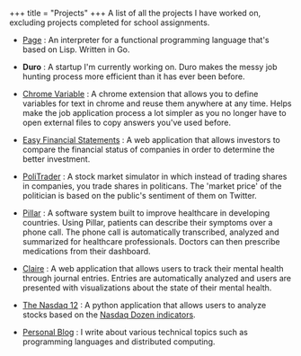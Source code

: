 +++
title = "Projects"
+++
A list of all the projects I have worked on, excluding projects completed for school assignments.

- [Page](https://github.com/shafinsiddique/page) : An interpreter for a functional programming language that's based on Lisp. Written in Go.

- **Duro** : A startup I'm currently working on. Duro makes the messy job hunting process more efficient than it has ever been before.

- [Chrome Variable](https://chrome.google.com/webstore/detail/chrome-variable/eiepnmajeaiikmnepmkiejihnbfndekg) : A chrome extension that allows you to define variables for text in chrome and reuse them anywhere at any time. Helps make the job application process a lot simpler as you no longer have to open external files to copy answers you've used before.

- [Easy Financial Statements](https://github.com/shafinsiddique/EasyFinancialStatements) : A web application that allows investors to compare the financial status of companies in order to determine the better investment.  

- [PoliTrader](https://github.com/shafinsiddique/PoliTrader-Flask) : A stock market simulator in which instead of trading shares in companies, you trade shares in politicans. The 'market price' of the politician is based on the public's sentiment of them on Twitter.

- [Pillar](https://github.com/shafinsiddique/pillar) : A software system built to improve healthcare in developing countries. Using Pillar, patients can describe their symptoms over a phone call. The phone call is automatically transcribed, analyzed and summarized for healthcare professionals. Doctors can then prescribe medications from their dashboard.

- [Claire](https://github.com/shafinsiddique/Claire) : A web application that allows users to track their mental health through journal entries. Entries are automatically analyzed and users are presented with visualizations about the state of their mental health.

- [The Nasdaq 12](https://github.com/shafinsiddique/TheNasdaq12) : A python application that allows users to analyze stocks based on the [Nasdaq Dozen indicators](http://www.eitc.org/research-opportunities/investments-fintech-law-and-emerging-startup-iindustries/the-economy-the-stock-market-investments-wealth-management/investment-and-the-economy/how-to-evaluate-stock-performance/the-nasdaq-dozen).

- [Personal Blog]() : I write about various technical topics such as programming languages and distributed computing.

